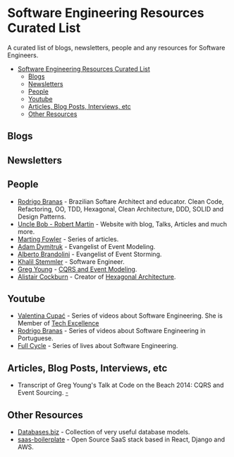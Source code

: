 # Software Engineering Resources Curated List

A curated list of blogs, newsletters, people and any resources for Software Engineers.

- [Software Engineering Resources Curated List](#software-engineering-resources-curated-list)
  - [Blogs](#blogs)
  - [Newsletters](#newsletters)
  - [People](#people)
  - [Youtube](#youtube)
  - [Articles, Blog Posts, Interviews, etc](#articles-blog-posts-interviews-etc)
  - [Other Resources](#other-resources)

## Blogs

## Newsletters

## People

- [Rodrigo Branas](https://www.branas.io/) - Brazilian Softare Architect and educator. Clean Code, Refactoring, OO, TDD, Hexagonal, Clean Architecture, DDD, SOLID and Design Patterns.
- [Uncle Bob - Robert Martin](http://cleancoder.com/products) - Website with blog, Talks, Articles and much more.
- [Marting Fowler](https://martinfowler.com/) - Series of articles.
- [Adam Dymitruk](https://eventmodeling.org/) - Evangelist of Event Modeling.
- [Alberto Brandolini](https://www.eventstorming.com/) - Evangelist of Event Storming.
- [Khalil Stemmler](https://khalilstemmler.com/) - Software Engineer.
- [Greg Young]() - [CQRS and Event Modeling](https://www.eventstore.com/blog/transcript-of-greg-youngs-talk-at-code-on-the-beach-2014-cqrs-and-event-sourcing).
- [Alistair Cockburn](https://alistair.cockburn.us/hexagonal-architecture/) - Creator of [Hexagonal Architecture](https://hexagonalarchitecture.org/).

## Youtube

- [Valentina Cupać](https://www.youtube.com/@valentinacupac) - Series of videos about Software Engineering. She is Member of [Tech Excellence](https://www.youtube.com/@TechExcellence)
- [Rodrigo Branas](https://www.youtube.com/@RodrigoBranas) - Series of videos about Software Engineering in Portuguese.
- [Full Cycle](https://www.youtube.com/@FullCycle) - Series of lives about Software Engineering.

## Articles, Blog Posts, Interviews, etc

- Transcript of Greg Young's Talk at Code on the Beach 2014: CQRS and Event Sourcing. [-](https://www.eventstore.com/blog/transcript-of-greg-youngs-talk-at-code-on-the-beach-2014-cqrs-and-event-sourcing)

## Other Resources
- [Databases.biz](https://databases.biz/data-models/) - Collection of very useful database models.
- [saas-boilerplate](https://github.com/apptension/saas-boilerplate) - Open Source SaaS stack based in React, Django and AWS.